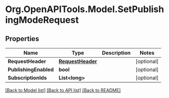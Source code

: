 # Org.OpenAPITools.Model.SetPublishingModeRequest

## Properties

Name | Type | Description | Notes
------------ | ------------- | ------------- | -------------
**RequestHeader** | [**RequestHeader**](RequestHeader.md) |  | [optional] 
**PublishingEnabled** | **bool** |  | [optional] 
**SubscriptionIds** | **List&lt;long&gt;** |  | [optional] 

[[Back to Model list]](../README.md#documentation-for-models) [[Back to API list]](../README.md#documentation-for-api-endpoints) [[Back to README]](../README.md)

